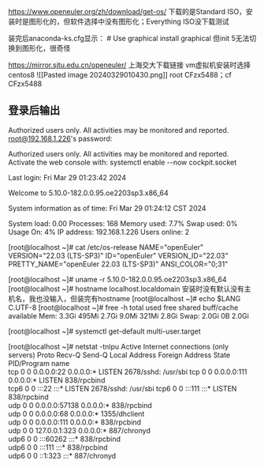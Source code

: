 https://www.openeuler.org/zh/download/get-os/
下载的是Standard ISO，安装时是图形化的，但软件选择中没有图形化；Everything ISO没下载测试

装完后anaconda-ks.cfg显示：
\# Use graphical install
graphical
但init 5无法切换到图形化，很奇怪

https://mirror.sjtu.edu.cn/openeuler/
上海交大下载链接
vm虚拟机安装时选择centos8
![[Pasted image 20240329010430.png]]
root   CFzx5488；cf   CFzx5488

## 登录后输出
Authorized users only. All activities may be monitored and reported.
root@192.168.1.226's password: 

Authorized users only. All activities may be monitored and reported.
Activate the web console with: systemctl enable --now cockpit.socket

Last login: Fri Mar 29 01:23:42 2024


Welcome to 5.10.0-182.0.0.95.oe2203sp3.x86_64

System information as of time: 	Fri Mar 29 01:24:12 CST 2024

System load: 	0.00
Processes: 	168
Memory used: 	7.7%
Swap used: 	0%
Usage On: 	4%
IP address: 	192.168.1.226
Users online: 	2

[root@localhost ~]# cat /etc/os-release 
NAME="openEuler"
VERSION="22.03 (LTS-SP3)"
ID="openEuler"
VERSION_ID="22.03"
PRETTY_NAME="openEuler 22.03 (LTS-SP3)"
ANSI_COLOR="0;31"

[root@localhost ~]# uname -r
5.10.0-182.0.0.95.oe2203sp3.x86_64
[root@localhost ~]# hostname
localhost.localdomain
安装时没有默认没有主机名，我也没输入，但装完有hostname
[root@localhost ~]# echo $LANG
C.UTF-8
[root@localhost ~]# free -h
               total        used        free      shared  buff/cache   available
Mem:           3.3Gi       495Mi       2.7Gi       9.0Mi       321Mi       2.8Gi
Swap:          2.0Gi          0B       2.0Gi

[root@localhost ~]# systemctl get-default
multi-user.target

[root@localhost ~]# netstat -tnlpu
Active Internet connections (only servers)
Proto Recv-Q Send-Q Local Address           Foreign Address         State       PID/Program name    
tcp        0      0 0.0.0.0:22              0.0.0.0:*               LISTEN      2678/sshd: /usr/sbi 
tcp        0      0 0.0.0.0:111             0.0.0.0:*               LISTEN      838/rpcbind         
tcp6       0      0 :::22                   :::*                    LISTEN      2678/sshd: /usr/sbi 
tcp6       0      0 :::111                  :::*                    LISTEN      838/rpcbind         
udp        0      0 0.0.0.0:57138           0.0.0.0:*                           838/rpcbind         
udp        0      0 0.0.0.0:68              0.0.0.0:*                           1355/dhclient       
udp        0      0 0.0.0.0:111             0.0.0.0:*                           838/rpcbind         
udp        0      0 127.0.0.1:323           0.0.0.0:*                           887/chronyd         
udp6       0      0 :::60262                :::*                                838/rpcbind         
udp6       0      0 :::111                  :::*                                838/rpcbind         
udp6       0      0 ::1:323                 :::*                                887/chronyd